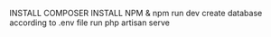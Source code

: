 INSTALL COMPOSER
INSTALL NPM & npm run dev
create database according to .env file
run php artisan serve
